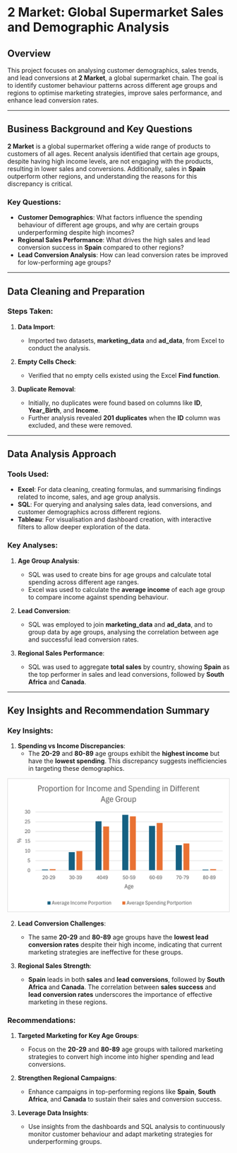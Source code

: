 # 2 Market: Global Supermarket Sales and Demographic Analysis

## Overview
This project focuses on analysing customer demographics, sales trends, and lead conversions at **2 Market**, a global supermarket chain. The goal is to identify customer behaviour patterns across different age groups and regions to optimise marketing strategies, improve sales performance, and enhance lead conversion rates.

---

## Business Background and Key Questions
**2 Market** is a global supermarket offering a wide range of products to customers of all ages. Recent analysis identified that certain age groups, despite having high income levels, are not engaging with the products, resulting in lower sales and conversions. Additionally, sales in **Spain** outperform other regions, and understanding the reasons for this discrepancy is critical. 

### Key Questions:
- **Customer Demographics**: What factors influence the spending behaviour of different age groups, and why are certain groups underperforming despite high incomes?
- **Regional Sales Performance**: What drives the high sales and lead conversion success in **Spain** compared to other regions?
- **Lead Conversion Analysis**: How can lead conversion rates be improved for low-performing age groups?

---

## Data Cleaning and Preparation

### Steps Taken:
1. **Data Import**:
   - Imported two datasets, **marketing_data** and **ad_data**, from Excel to conduct the analysis.
  
2. **Empty Cells Check**:
   - Verified that no empty cells existed using the Excel **Find function**.

3. **Duplicate Removal**:
   - Initially, no duplicates were found based on columns like **ID**, **Year_Birth**, and **Income**.
   - Further analysis revealed **201 duplicates** when the **ID** column was excluded, and these were removed.

---

## Data Analysis Approach

### Tools Used:
- **Excel**: For data cleaning, creating formulas, and summarising findings related to income, sales, and age group analysis.
- **SQL**: For querying and analysing sales data, lead conversions, and customer demographics across different regions.
- **Tableau**: For visualisation and dashboard creation, with interactive filters to allow deeper exploration of the data.

### Key Analyses:
1. **Age Group Analysis**:
   - SQL was used to create bins for age groups and calculate total spending across different age ranges.
   - Excel was used to calculate the **average income** of each age group to compare income against spending behaviour.
   
2. **Lead Conversion**:
   - SQL was employed to join **marketing_data** and **ad_data**, and to group data by age groups, analysing the correlation between age and successful lead conversion rates.

3. **Regional Sales Performance**:
   - SQL was used to aggregate **total sales** by country, showing **Spain** as the top performer in sales and lead conversions, followed by **South Africa** and **Canada**.

---

## Key Insights and Recommendation Summary

### Key Insights:
1. **Spending vs Income Discrepancies**:
   - The **20-29** and **80-89** age groups exhibit the **highest income** but have the **lowest spending**. This discrepancy suggests inefficiencies in targeting these demographics.
  
 ![Spending vs Income](Picture1.png)
   
2. **Lead Conversion Challenges**:
   - The same **20-29** and **80-89** age groups have the **lowest lead conversion rates** despite their high income, indicating that current marketing strategies are ineffective for these groups.

3. **Regional Sales Strength**:
   - **Spain** leads in both **sales** and **lead conversions**, followed by **South Africa** and **Canada**. The correlation between **sales success** and **lead conversion rates** underscores the importance of effective marketing in these regions.

### Recommendations:
1. **Targeted Marketing for Key Age Groups**:
   - Focus on the **20-29** and **80-89** age groups with tailored marketing strategies to convert high income into higher spending and lead conversions.
   
2. **Strengthen Regional Campaigns**:
   - Enhance campaigns in top-performing regions like **Spain**, **South Africa**, and **Canada** to sustain their sales and conversion success.

3. **Leverage Data Insights**:
   - Use insights from the dashboards and SQL analysis to continuously monitor customer behaviour and adapt marketing strategies for underperforming groups.
